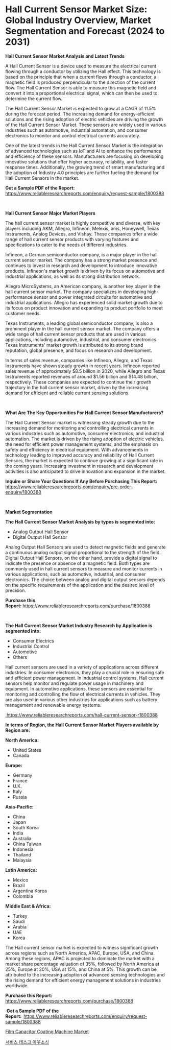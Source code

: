 <p><h1>Hall Current Sensor Market Size: Global Industry Overview, Market Segmentation and Forecast (2024 to 2031)</h1></p><p><strong>Hall Current Sensor Market Analysis and Latest Trends</strong></p>
<p><p>A Hall Current Sensor is a device used to measure the electrical current flowing through a conductor by utilizing the Hall effect. This technology is based on the principle that when a current flows through a conductor, a magnetic field is produced perpendicular to the direction of the current flow. The Hall Current Sensor is able to measure this magnetic field and convert it into a proportional electrical signal, which can then be used to determine the current flow.</p><p>The Hall Current Sensor Market is expected to grow at a CAGR of 11.5% during the forecast period. The increasing demand for energy-efficient solutions and the rising adoption of electric vehicles are driving the growth of the Hall Current Sensor Market. These sensors are widely used in various industries such as automotive, industrial automation, and consumer electronics to monitor and control electrical currents accurately.</p><p>One of the latest trends in the Hall Current Sensor Market is the integration of advanced technologies such as IoT and AI to enhance the performance and efficiency of these sensors. Manufacturers are focusing on developing innovative solutions that offer higher accuracy, reliability, and faster response times. Additionally, the growing trend of smart manufacturing and the adoption of Industry 4.0 principles are further fueling the demand for Hall Current Sensors in the market.</p></p>
<p><strong>Get a Sample PDF of the Report:&nbsp;</strong> <a href="https://www.reliableresearchreports.com/enquiry/request-sample/1800388">https://www.reliableresearchreports.com/enquiry/request-sample/1800388</a></p>
<p>&nbsp;</p>
<p><strong>Hall Current Sensor Major Market Players</strong></p>
<p><p>The hall current sensor market is highly competitive and diverse, with key players including AKM, Allegro, Infineon, Melexis, ams, Honeywell, Texas Instruments, Analog Devices, and Vishay. These companies offer a wide range of hall current sensor products with varying features and specifications to cater to the needs of different industries.</p><p>Infineon, a German semiconductor company, is a major player in the hall current sensor market. The company has a strong market presence and continues to invest in research and development to introduce innovative products. Infineon's market growth is driven by its focus on automotive and industrial applications, as well as its strong distribution network.</p><p>Allegro MicroSystems, an American company, is another key player in the hall current sensor market. The company specializes in developing high-performance sensor and power integrated circuits for automotive and industrial applications. Allegro has experienced solid market growth due to its focus on product innovation and expanding its product portfolio to meet customer needs.</p><p>Texas Instruments, a leading global semiconductor company, is also a prominent player in the hall current sensor market. The company offers a wide range of hall current sensor products that are used in various applications, including automotive, industrial, and consumer electronics. Texas Instruments' market growth is attributed to its strong brand reputation, global presence, and focus on research and development.</p><p>In terms of sales revenue, companies like Infineon, Allegro, and Texas Instruments have shown steady growth in recent years. Infineon reported sales revenue of approximately $8.5 billion in 2020, while Allegro and Texas Instruments reported revenues of around $1.56 billion and $14.48 billion, respectively. These companies are expected to continue their growth trajectory in the hall current sensor market, driven by the increasing demand for efficient and reliable current sensing solutions.</p></p>
<p>&nbsp;</p>
<p><strong>What Are The Key Opportunities For Hall Current Sensor Manufacturers?</strong></p>
<p><p>The Hall Current Sensor market is witnessing steady growth due to the increasing demand for monitoring and controlling electrical currents in various industries such as automotive, consumer electronics, and industrial automation. The market is driven by the rising adoption of electric vehicles, the need for efficient power management systems, and the emphasis on safety and efficiency in electrical equipment. With advancements in technology leading to improved accuracy and reliability of Hall Current Sensors, the market is expected to continue growing at a significant rate in the coming years. Increasing investment in research and development activities is also anticipated to drive innovation and expansion in the market.</p></p>
<p><strong>Inquire or Share Your Questions If Any Before Purchasing This Report:</strong> <a href="https://www.reliableresearchreports.com/enquiry/pre-order-enquiry/1800388">https://www.reliableresearchreports.com/enquiry/pre-order-enquiry/1800388</a></p>
<p>&nbsp;</p>
<p><strong>Market Segmentation</strong></p>
<p><strong>The Hall Current Sensor Market Analysis by types is segmented into:</strong></p>
<p><ul><li>Analog Output Hall Sensor</li><li>Digital Output Hall Sensor</li></ul></p>
<p><p>Analog Output Hall Sensors are used to detect magnetic fields and generate a continuous analog output signal proportional to the strength of the field. Digital Output Hall Sensors, on the other hand, provide a digital signal to indicate the presence or absence of a magnetic field. Both types are commonly used in hall current sensors to measure and monitor currents in various applications, such as automotive, industrial, and consumer electronics. The choice between analog and digital output sensors depends on the specific requirements of the application and the desired level of precision.</p></p>
<p><strong>Purchase this Report:&nbsp;</strong><a href="https://www.reliableresearchreports.com/purchase/1800388">https://www.reliableresearchreports.com/purchase/1800388</a></p>
<p>&nbsp;</p>
<p><strong>The Hall Current Sensor Market Industry Research by Application is segmented into:</strong></p>
<p><ul><li>Consumer Electrics</li><li>Industrial Control</li><li>Automotive</li><li>Others</li></ul></p>
<p><p>Hall current sensors are used in a variety of applications across different industries. In consumer electronics, they play a crucial role in ensuring safe and efficient power management. In industrial control systems, Hall current sensors help monitor and regulate power usage in machinery and equipment. In automotive applications, these sensors are essential for monitoring and controlling the flow of electrical currents in vehicles. They are also used in various other industries for applications such as battery management and renewable energy systems.</p></p>
<p><a href="https://www.reliableresearchreports.com/hall-current-sensor-r1800388">&nbsp;https://www.reliableresearchreports.com/hall-current-sensor-r1800388</a></p>
<p><strong>In terms of Region, the Hall Current Sensor Market Players available by Region are:</strong></p>
<p>
    <p> <strong> North America: </strong>
        <ul>
            <li>United States</li>
            <li>Canada</li>
        </ul>
        </p> 
    <p> <strong> Europe: </strong>
        <ul>
            <li>Germany</li>
            <li>France</li>
            <li>U.K.</li>
            <li>Italy</li>
            <li>Russia</li>
        </ul>
        </p> 
    <p> <strong> Asia-Pacific: </strong>
        <ul>
            <li>China</li>
            <li>Japan</li>
            <li>South Korea</li>
            <li>India</li>
            <li>Australia</li>
            <li>China Taiwan</li>
            <li>Indonesia</li>
            <li>Thailand</li>
            <li>Malaysia</li>
        </ul>
        </p> 
    <p> <strong> Latin America: </strong>
        <ul>
            <li>Mexico</li>
            <li>Brazil</li>
            <li>Argentina Korea</li>
            <li>Colombia</li>
        </ul>
        </p> 
    <p> <strong> Middle East & Africa: </strong>
        <ul>
            <li>Turkey</li>
            <li>Saudi</li>
            <li>Arabia</li>
            <li>UAE</li>
            <li>Korea</li>
        </ul>
    </p>
    </p>
<p><p>The Hall current sensor market is expected to witness significant growth across regions such as North America, APAC, Europe, USA, and China. Among these regions, APAC is projected to dominate the market with a market share percentage valuation of 35%, followed by North America at 25%, Europe at 20%, USA at 15%, and China at 5%. This growth can be attributed to the increasing adoption of advanced sensing technologies and the rising demand for efficient energy management solutions in industries worldwide.</p></p>
<p><strong>Purchase this Report: </strong><a href="https://www.reliableresearchreports.com/purchase/1800388">https://www.reliableresearchreports.com/purchase/1800388</a></p>
<p>&nbsp;<strong>Get a Sample PDF of the Report:&nbsp;&nbsp;</strong><a href="https://www.reliableresearchreports.com/enquiry/request-sample/1800388">https://www.reliableresearchreports.com/enquiry/request-sample/1800388</a></p>
<p><strong></strong></p>
<p><p><a href="https://view.publitas.com/reportprime-1/strategic-insights-into-global-film-capacitor-coating-machine-market-trends-2024-2031-covered-in-178-pages/">Film Capacitor Coating Machine Market</a></p><p><a href="https://github.com/DavidCarter19662022/Market-Research-Report-List-1/blob/main/5594992155490.md">서비스 데스크 아웃소싱</a></p></p>